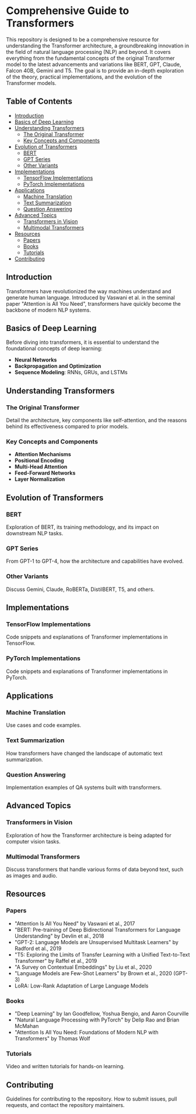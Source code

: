 # Comprehensive Guide to Transformers

This repository is designed to be a comprehensive resource for understanding the Transformer architecture, a groundbreaking innovation in the field of natural language processing (NLP) and beyond. It covers everything from the fundamental concepts of the original Transformer model to the latest advancements and variations like BERT, GPT, Claude, Falcon 40B, Gemini and T5. The goal is to provide an in-depth exploration of the theory, practical implementations, and the evolution of the Transformer models.

## Table of Contents
- [Introduction](#introduction)
- [Basics of Deep Learning](#basics-of-deep-learning)
- [Understanding Transformers](#understanding-transformers)
  - [The Original Transformer](#the-original-transformer)
  - [Key Concepts and Components](#key-concepts-and-components)
- [Evolution of Transformers](#evolution-of-transformers)
  - [BERT](#bert)
  - [GPT Series](#gpt-series)
  - [Other Variants](#other-variants)
- [Implementations](#implementations)
  - [TensorFlow Implementations](#tensorflow-implementations)
  - [PyTorch Implementations](#pytorch-implementations)
- [Applications](#applications)
  - [Machine Translation](#machine-translation)
  - [Text Summarization](#text-summarization)
  - [Question Answering](#question-answering)
- [Advanced Topics](#advanced-topics)
  - [Transformers in Vision](#transformers-in-vision)
  - [Multimodal Transformers](#multimodal-transformers)
- [Resources](#resources)
  - [Papers](#papers)
  - [Books](#books)
  - [Tutorials](#tutorials)
- [Contributing](#contributing)


## Introduction
Transformers have revolutionized the way machines understand and generate human language. Introduced by Vaswani et al. in the seminal paper "Attention is All You Need", transformers have quickly become the backbone of modern NLP systems.

## Basics of Deep Learning
Before diving into transformers, it is essential to understand the foundational concepts of deep learning:
- **Neural Networks**
- **Backpropagation and Optimization**
- **Sequence Modeling**: RNNs, GRUs, and LSTMs

## Understanding Transformers
### The Original Transformer
Detail the architecture, key components like self-attention, and the reasons behind its effectiveness compared to prior models.

### Key Concepts and Components
- **Attention Mechanisms**
- **Positional Encoding**
- **Multi-Head Attention**
- **Feed-Forward Networks**
- **Layer Normalization**


## Evolution of Transformers
### BERT
Exploration of BERT, its training methodology, and its impact on downstream NLP tasks.

### GPT Series
From GPT-1 to GPT-4, how the architecture and capabilities have evolved.

### Other Variants
Discuss Gemini, Claude, RoBERTa, DistilBERT, T5, and others.

## Implementations
### TensorFlow Implementations
Code snippets and explanations of Transformer implementations in TensorFlow.

### PyTorch Implementations
Code snippets and explanations of Transformer implementations in PyTorch.

## Applications
### Machine Translation
Use cases and code examples.

### Text Summarization
How transformers have changed the landscape of automatic text summarization.

### Question Answering
Implementation examples of QA systems built with transformers.

## Advanced Topics
### Transformers in Vision
Exploration of how the Transformer architecture is being adapted for computer vision tasks.

### Multimodal Transformers
Discuss transformers that handle various forms of data beyond text, such as images and audio.

## Resources
### Papers
- "Attention Is All You Need" by Vaswani et al., 2017
- "BERT: Pre-training of Deep Bidirectional Transformers for Language Understanding" by Devlin et al., 2018
- "GPT-2: Language Models are Unsupervised Multitask Learners" by Radford et al., 2019
- "T5: Exploring the Limits of Transfer Learning with a Unified Text-to-Text Transformer" by Raffel et al., 2019
- "A Survey on Contextual Embeddings" by Liu et al., 2020
- "Language Models are Few-Shot Learners" by Brown et al., 2020 (GPT-3)
- LoRA: Low-Rank Adaptation of Large Language Models
  
### Books
- "Deep Learning" by Ian Goodfellow, Yoshua Bengio, and Aaron Courville
- "Natural Language Processing with PyTorch" by Delip Rao and Brian McMahan
- "Attention Is All You Need: Foundations of Modern NLP with Transformers" by Thomas Wolf 

### Tutorials
Video and written tutorials for hands-on learning.

## Contributing
Guidelines for contributing to the repository. How to submit issues, pull requests, and contact the repository maintainers.


